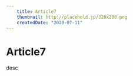 ```yaml
---
    title: Article7
    thumbnail: http://placehold.jp/320x200.png
    createdDate: "2020-07-11"
---
```

# Article7

desc